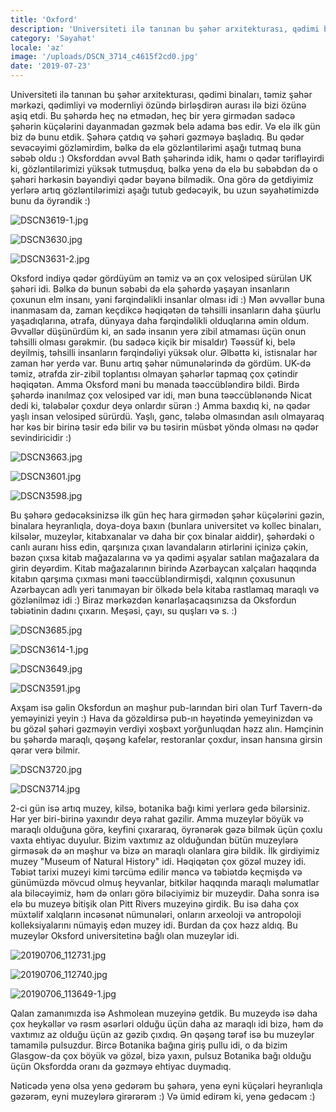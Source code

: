 ```yaml
---
title: 'Oxford'
description: 'Universiteti ilə tanınan bu şəhər arxitekturası, qədimi binaları, təmiz şəhər mərkəzi, qədimliyi və modernliyi özündə birləşdirən aurası ilə bizi özünə aşiq etdi.'
category: 'Səyahət'
locale: 'az'
image: '/uploads/DSCN_3714_c4615f2cd0.jpg'
date: '2019-07-23'
---
```


Universiteti ilə tanınan bu şəhər arxitekturası, qədimi binaları, təmiz şəhər mərkəzi, qədimliyi və modernliyi özündə birləşdirən aurası ilə bizi özünə aşiq etdi. Bu şəhərdə heç nə etmədən, heç bir yerə girmədən sadəcə şəhərin küçələrini dayanmadan gəzmək belə adama bəs edir. Və elə ilk gün biz də bunu etdik. Şəhərə çatdıq və şəhəri gəzməyə başladıq. Bu qədər sevəcəyimi gözləmirdim, bəlkə də elə gözləntilərimi aşağı tutmaq buna səbəb oldu :) Oksforddan əvvəl Bath şəhərində idik, hamı o qədər tərifləyirdi ki, gözləntilərimizi yüksək tutmuşduq, bəlkə yenə də elə bu səbəbdən də o şəhəri hərkəsin bəyəndiyi qədər bəyənə bilmədik. Ona görə də getdiyimiz yerlərə artıq gözləntilərimizi aşağı tutub gedəcəyik, bu uzun səyahətimizdə bunu da öyrəndik :)

![DSCN3619-1.jpg](/uploads/DSCN_3619_1_571b44e87b.jpg)

![DSCN3630.jpg](/uploads/DSCN_3630_20436c2c5b.jpg)

![DSCN3631-2.jpg](/uploads/DSCN_3631_2_d7f9ae70ab.jpg)

Oksford indiyə qədər gördüyüm ən təmiz və ən çox velosiped sürülən UK şəhəri idi. Bəlkə də bunun səbəbi də elə şəhərdə yaşayan insanların çoxunun elm insanı, yəni fərqindəlikli insanlar olması idi :) Mən əvvəllər buna inanmasam da, zaman keçdikcə həqiqətən də təhsilli insanların daha şüurlu yaşadıqlarına, ətrafa, dünyaya daha fərqindəlikli olduqlarına əmin oldum. Əvvəllər düşünürdüm ki, ən sadə insanın yerə zibil atmaması üçün onun təhsilli olması gərəkmir. (bu sadəcə kiçik bir misaldır) Təəssüf ki, belə deyilmiş, təhsilli insanların fərqindəliyi yüksək olur. Əlbəttə ki, istisnalar hər zaman hər yerdə var. Bunu artıq şəhər nümunələrində də gördüm. UK-də təmiz, ətrafda zir-zibil toplantısı olmayan şəhərlər tapmaq çox çətindir həqiqətən. Amma Oksford məni bu mənada təəccübləndirə bildi. Birdə şəhərdə inanılmaz çox velosiped var idi, mən buna təəccüblənəndə Nicat dedi ki, tələbələr çoxdur deyə onlardır sürən :) Amma baxdıq ki, nə qədər yaşlı insan velosiped sürürdü.  Yaşlı, gənc, tələbə olmasından asılı olmayaraq hər kəs bir birinə təsir edə bilir və bu təsirin müsbət yöndə olması nə qədər sevindiricidir :)

![DSCN3663.jpg](/uploads/DSCN_3663_ff02931f8d.jpg)

![DSCN3601.jpg](/uploads/DSCN_3601_dcada556c3.jpg)

![DSCN3598.jpg](/uploads/DSCN_3598_51e8728be2.jpg)

Bu şəhərə gedəcəksinizsə ilk gün heç hara girmədən şəhər küçələrini gəzin, binalara heyranlıqla, doya-doya baxın (bunlara universitet və kollec binaları, kilsələr, muzeylər, kitabxanalar və daha bir çox binalar aiddir), şəhərdəki o canlı auranı hiss edin, qarşınıza çıxan lavandaların ətirlərini içinizə çəkin, bəzən çıxsa kitab mağazalarına və ya qədimi əşyalar satılan mağazalara da girin deyərdim. Kitab mağazalarının birində Azərbaycan xalçaları haqqında kitabın qarşıma çıxması məni təəccübləndirmişdi, xalqının çoxusunun Azərbaycan adlı yeri tanımayan bir ölkədə belə kitaba rastlamaq maraqlı və gözlənilməz idi :) Biraz mərkəzdən kənarlaşacaqsınızsa da Oksfordun təbiətinin dadını çıxarın. Meşəsi, çayı, su quşları və s. :)

![DSCN3685.jpg](/uploads/DSCN_3685_efa4f46e1b.jpg)

![DSCN3614-1.jpg](/uploads/DSCN_3614_1_e252243915.jpg)

![DSCN3649.jpg](/uploads/DSCN_3649_990d49bb27.jpg)

![DSCN3591.jpg](/uploads/DSCN_3591_fd6da048fc.jpg)

Axşam isə gəlin Oksfordun ən məşhur pub-larından biri olan Turf Tavern-də yeməyinizi yeyin :) Hava da gözəldirsə pub-ın həyətində yemeyinizdən və bu gözəl şəhəri gəzməyin verdiyi xoşbəxt yorğunluqdan həzz alın. Həmçinin bu şəhərdə maraqlı, qəşəng kafelər, restoranlar çoxdur, insan hansına girsin qərar verə bilmir.

![DSCN3720.jpg](/uploads/DSCN_3720_912966d5ae.jpg)

![DSCN3714.jpg](/uploads/DSCN_3714_c4615f2cd0.jpg)

2-ci gün isə artıq muzey, kilsə, botanika bağı kimi yerlərə gedə bilərsiniz. Hər yer biri-birinə yaxındır deyə rahat gəzilir. Amma muzeylər böyük və maraqlı olduğuna görə, keyfini çıxararaq, öyrənərək gəzə bilmək üçün çoxlu vaxta ehtiyac duyulur. Bizim vaxtımız az olduğundan bütün muzeylərə girməsək də ən məşhur və bizə ən maraqlı olanlara girə bildik. İlk girdiyimiz muzey "Museum of Natural History" idi. Həqiqətən çox gözəl muzey idi. Təbiət tarixi muzeyi kimi tərcümə edilir məncə və təbiətdə keçmişdə və günümüzdə mövcud olmuş heyvanlar, bitkilər haqqında maraqlı məlumatlar ala biləcəyimiz, həm də onları görə biləciyimiz bir muzeydir. Daha sonra isə elə bu muzeyə bitişik olan Pitt Rivers muzeyinə girdik. Bu isə daha çox müxtəlif xalqların incəsənət nümunələri, onların arxeoloji və antropoloji kolleksiyalarını nümayiş edən muzey idi. Burdan da çox həzz aldıq. Bu muzeylər Oksford universitetinə bağlı olan muzeylər idi.

![20190706_112731.jpg](/uploads/20190706_112731_617b73f730.jpg)

![20190706_112740.jpg](/uploads/20190706_112740_b437b3f640.jpg)

![20190706_113649-1.jpg](/uploads/20190706_113649_1_cae27e945b.jpg)

Qalan zamanımızda isə Ashmolean muzeyinə getdik. Bu muzeydə isə daha çox heykəllər və rəsm əsərləri olduğu üçün daha az maraqlı idi bizə, həm də vaxtımız az olduğu üçün az gəzib çıxdıq. Ən qəşəng tərəf isə bu muzeylər tamamilə pulsuzdur. Bircə Botanika bağına giriş pullu idi, o da bizim Glasgow-da çox böyük və gözəl, bizə yaxın, pulsuz Botanika bağı olduğu üçün Oksfordda oranı da gəzməyə ehtiyac duymadıq.

Nəticədə yenə olsa yenə gedərəm bu şəhərə, yenə eyni küçələri heyranlıqla gəzərəm, eyni muzeylərə girərərəm :) Və ümid edirəm ki, yenə gedəcəm :)
